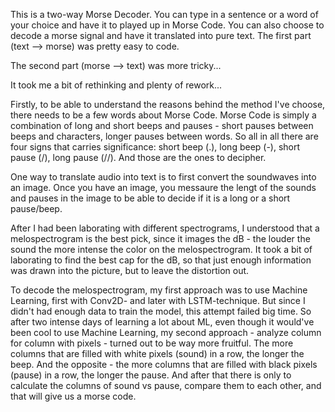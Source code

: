 This is a two-way Morse Decoder. 
You can type in a sentence or a word of your choice and have it to played up in Morse Code. 
You can also choose to decode a morse signal and have it translated into pure text.
The first part (text --> morse) was pretty easy to code.


The second part (morse --> text) was more tricky...


It took me a bit of rethinking and plenty of rework...


Firstly, to be able to understand the reasons behind the method I've choose, there needs to be a
few words about Morse Code. Morse Code is simply a combination of long and short beeps and pauses -
short pauses between beeps and characters, longer pauses between words. So all in all there are four
signs that carries significance: short beep (.), long beep (-), short pause (/), long pause (//). And those are the 
ones to decipher.

One way to translate audio into text is to first convert the soundwaves into an image. Once you have
an image, you messaure the lengt of the sounds and pauses in the image to be able to decide if it is
a long or a short pause/beep.

After I had been laborating with different spectrograms, I understood that a melospectrogram is the 
best pick, since it images the dB - the louder the sound the more intense the color on the melospectrogram.
It took a bit of laborating to find the best cap for the dB, so that just enough information was drawn
into the picture, but to leave the distortion out.

To decode the melospectrogram, my first approach was to use Machine Learning, first with Conv2D- and 
later with LSTM-technique. But since I didn't had enough data to train the model, this attempt failed big time. 
So after two intense days of learning a lot about ML, even though it would've been cool to use Machine Learning, my 
second approach - analyze column for column with pixels - turned out to be way more fruitful. The more columns 
that are filled with white pixels (sound) in a row, the longer the beep. And the opposite - the more columns that 
are filled with black pixels (pause) in a row, the longer the pause. And after that there is only to calculate the 
columns of sound vs pause, compare them to each other, and that will give us a morse code.
